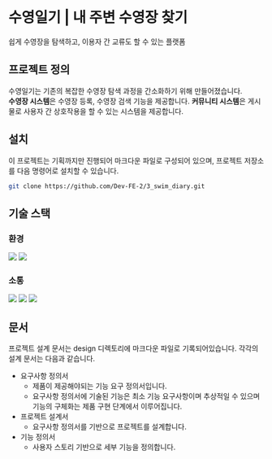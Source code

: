 # 수영일기 | 내 주변 수영장 찾기
쉽게 수영장을 탐색하고, 이용자 간 교류도 할 수 있는 플랫폼

## 프로젝트 정의
수영일기는 기존의 복잡한 수영장 탐색 과정을 간소화하기 위해 만들어졌습니다.<br>
**수영장 시스템**은 수영장 등록, 수영장 검색 기능을 제공합니다.
**커뮤니티 시스템**은 게시물로 사용자 간 상호작용을 할 수 있는 시스템을 제공합니다.

## 설치
이 프로젝트는 기획까지만 진행되어 마크다운 파일로 구성되어 있으며, 프로젝트 저장소를 다음 명령어로 설치할 수 있습니다.

```bash
git clone https://github.com/Dev-FE-2/3_swim_diary.git
```

## 기술 스택
### 환경
<img src="https://img.shields.io/badge/git-F05032?style=for-the-badge&logo=git&logoColor=white"> <img src="https://img.shields.io/badge/github-181717?style=for-the-badge&logo=github&logoColor=white">

### 소통
<img src="https://img.shields.io/badge/zoom-0B5CFF?style=for-the-badge&logo=zoom&logoColor=white"> <img src="https://img.shields.io/badge/slack-4A154B?style=for-the-badge&logo=slack&logoColor=white"> <img src="https://img.shields.io/badge/notion-000000?style=for-the-badge&logo=notion&logoColor=white">

## 문서
프로젝트 설계 문서는 design 디렉토리에 마크다운 파일로 기록되어있습니다.
각각의 설계 문서는 다음과 같습니다.

* 요구사항 정의서 
  * 제품이 제공해야되는 기능 요구 정의서입니다.
  * 요구사항 정의서에 기술된 기능은 최소 기능 요구사항이며 추상적일 수 있으며 기능의 구체화는 제품 구현 단계에서 이루어집니다.
* 프로젝트 설계서
  * 요구사항 정의서를 기반으로 프로젝트를 설계합니다.
* 기능 정의서
  * 사용자 스토리 기반으로 세부 기능을 정의합니다.